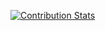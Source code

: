 [![Contribution Stats](https://github-contribution-stats.vercel.app/api/?username=marcogermani87)](https://github.com/LordDashMe/github-contribution-stats/)
